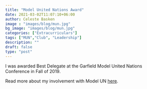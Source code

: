 ```yaml
---
title: "Model United Nations Award"
date: 2021-03-02T11:07:10+06:00
author: Celeste Basken
image : "images/blog/mun.jpg"
bg_image: "images/blog/mun.jpg"
categories: ["Extracurriculars"]
tags: ["MUN","Club", "Leadership"]
description: ""
draft: false
type: "post"
---
```


I was awarded Best Delegate at the Garfield Model United Nations Conference in Fall of 2019.

Read more about my involvement with Model UN [here](https://celestebasken.com/mun/).